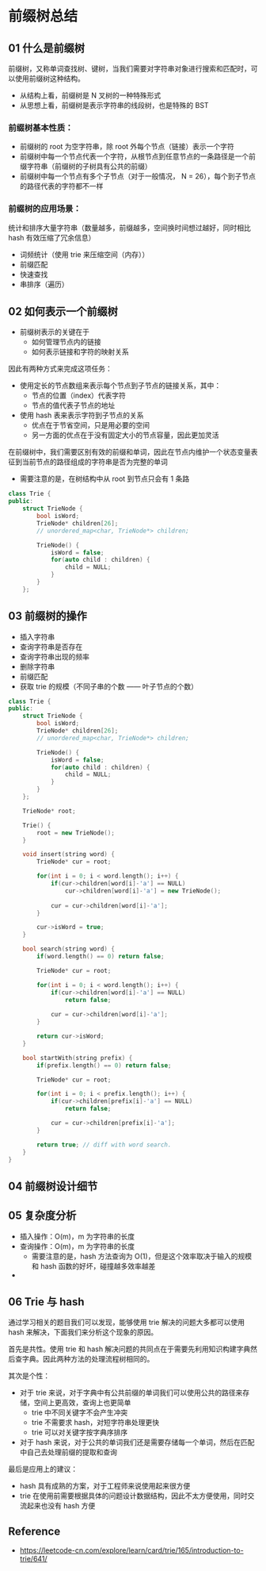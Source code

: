 # 前缀树总结

## 01 什么是前缀树

前缀树，又称单词查找树、键树，当我们需要对字符串对象进行搜索和匹配时，可以使用前缀树这种结构。

- 从结构上看，前缀树是 N 叉树的一种特殊形式
- 从思想上看，前缀树是表示字符串的线段树，也是特殊的 BST

### 前缀树基本性质：

- 前缀树的 root 为空字符串，除 root 外每个节点（链接）表示一个字符
- 前缀树中每一个节点代表一个字符，从根节点到任意节点的一条路径是一个前缀字符串（前缀树的子树具有公共的前缀）
- 前缀树中每一个节点有多个子节点（对于一般情况， N = 26），每个到子节点的路径代表的字符都不一样

### 前缀树的应用场景：

统计和排序大量字符串（数量越多，前缀越多，空间换时间想过越好，同时相比  hash 有效压缩了冗余信息）

- 词频统计（使用 trie 来压缩空间（内存））
- 前缀匹配
- 快速查找
- 串排序（遍历）

## 02 如何表示一个前缀树

- 前缀树表示的关键在于
  - 如何管理节点内的链接
  - 如何表示链接和字符的映射关系

因此有两种方式来完成这项任务：

- 使用定长的节点数组来表示每个节点到子节点的链接关系，其中：
  - 节点的位置（index）代表字符
  - 节点的值代表子节点的地址
- 使用 hash 表来表示字符到子节点的关系
  - 优点在于节省空间，只是用必要的空间
  - 另一方面的优点在于没有固定大小的节点容量，因此更加灵活

在前缀树中，我们需要区别有效的前缀和单词，因此在节点内维护一个状态变量表征到当前节点的路径组成的字符串是否为完整的单词

- 需要注意的是，在树结构中从 root 到节点只会有 1 条路

```c++
class Trie {
public:
    struct TrieNode {
        bool isWord;
        TrieNode* children[26];
        // unordered_map<char, TrieNode*> children;

        TrieNode() {
            isWord = false;
            for(auto child : children) {
                child = NULL;
            }
        }
    };
```



## 03 前缀树的操作

- 插入字符串
- 查询字符串是否存在
- 查询字符串出现的频率
- 删除字符串
- 前缀匹配
- 获取 trie 的规模（不同子串的个数 —— 叶子节点的个数）

```c++
class Trie {
public:
    struct TrieNode {
        bool isWord;
        TrieNode* children[26];
        // unordered_map<char, TrieNode*> children;

        TrieNode() {
            isWord = false;
            for(auto child : children) {
                child = NULL;
            }
        }
    };

    TrieNode* root;

    Trie() {
        root = new TrieNode();
    }

    void insert(string word) {
        TrieNode* cur = root;

        for(int i = 0; i < word.length(); i++) {
            if(cur->children[word[i]-'a'] == NULL)
                cur->children[word[i]-'a'] = new TrieNode();
            
            cur = cur->children[word[i]-'a'];
        }

        cur->isWord = true;
    }

    bool search(string word) {
        if(word.length() == 0) return false;

        TrieNode* cur = root;

        for(int i = 0; i < word.length(); i++) {
            if(cur->children[word[i]-'a'] == NULL)
                return false;
            
            cur = cur->children[word[i]-'a'];
        }

        return cur->isWord;
    }

    bool startWith(string prefix) {
        if(prefix.length() == 0) return false;

        TrieNode* cur = root;

        for(int i = 0; i < prefix.length(); i++) {
            if(cur->children[prefix[i]-'a'] == NULL)
                return false;

            cur = cur->children[prefix[i]-'a'];
        }

        return true; // diff with word search.
    }
}
```

## 04 前缀树设计细节

## 05 复杂度分析

- 插入操作：O(m)，m 为字符串的长度
- 查询操作：O(m)，m 为字符串的长度
  - 需要注意的是，hash 方法查询为 O(1)，但是这个效率取决于输入的规模和 hash 函数的好坏，碰撞越多效率越差
- 

## 06 Trie 与 hash

通过学习相关的题目我们可以发现，能够使用 trie 解决的问题大多都可以使用 hash 来解决，下面我们来分析这个现象的原因。

首先是共性。使用 trie 和 hash 解决问题的共同点在于需要先利用知识构建字典然后查字典。因此两种方法的处理流程树相同的。

其次是个性：

- 对于 trie 来说，对于字典中有公共前缀的单词我们可以使用公共的路径来存储，空间上更高效，查询上也更简单
  - trie 中不同关键字不会产生冲突
  - trie 不需要求 hash，对短字符串处理更快
  - trie 可以对关键字按字典序排序
- 对于 hash 来说，对于公共的单词我们还是需要存储每一个单词，然后在匹配中自己去处理前缀的提取和查询

最后是应用上的建议：

-  hash 具有成熟的方案，对于工程师来说使用起来很方便
- trie 在使用前需要根据具体的问题设计数据结构，因此不太方便使用，同时交流起来也没有 hash 方便

## Reference

- <https://leetcode-cn.com/explore/learn/card/trie/165/introduction-to-trie/641/>

